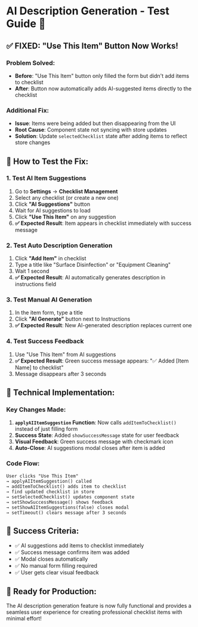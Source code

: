 # AI Description Generation - Test Guide 🧪

## ✅ **FIXED: "Use This Item" Button Now Works!**

### **Problem Solved:**

- **Before**: "Use This Item" button only filled the form but didn't add items to checklist
- **After**: Button now automatically adds AI-suggested items directly to the checklist

### **Additional Fix:**

- **Issue**: Items were being added but then disappearing from the UI
- **Root Cause**: Component state not syncing with store updates
- **Solution**: Update `selectedChecklist` state after adding items to reflect store changes

## 🎯 **How to Test the Fix:**

### **1. Test AI Item Suggestions**

1. Go to **Settings** → **Checklist Management**
2. Select any checklist (or create a new one)
3. Click **"AI Suggestions"** button
4. Wait for AI suggestions to load
5. Click **"Use This Item"** on any suggestion
6. **✅ Expected Result**: Item appears in checklist immediately with success message

### **2. Test Auto Description Generation**

1. Click **"Add Item"** in checklist
2. Type a title like "Surface Disinfection" or "Equipment Cleaning"
3. Wait 1 second
4. **✅ Expected Result**: AI automatically generates description in instructions field

### **3. Test Manual AI Generation**

1. In the item form, type a title
2. Click **"AI Generate"** button next to Instructions
3. **✅ Expected Result**: New AI-generated description replaces current one

### **4. Test Success Feedback**

1. Use "Use This Item" from AI suggestions
2. **✅ Expected Result**: Green success message appears: "✅ Added [Item Name] to checklist"
3. Message disappears after 3 seconds

## 🔧 **Technical Implementation:**

### **Key Changes Made:**

1. **`applyAIItemSuggestion` Function**: Now calls `addItemToChecklist()` instead of just filling form
2. **Success State**: Added `showSuccessMessage` state for user feedback
3. **Visual Feedback**: Green success message with checkmark icon
4. **Auto-Close**: AI suggestions modal closes after item is added

### **Code Flow:**

```
User clicks "Use This Item"
→ applyAIItemSuggestion() called
→ addItemToChecklist() adds item to checklist
→ find updated checklist in store
→ setSelectedChecklist() updates component state
→ setShowSuccessMessage() shows feedback
→ setShowAIItemSuggestions(false) closes modal
→ setTimeout() clears message after 3 seconds
```

## 🎉 **Success Criteria:**

- ✅ AI suggestions add items to checklist immediately
- ✅ Success message confirms item was added
- ✅ Modal closes automatically
- ✅ No manual form filling required
- ✅ User gets clear visual feedback

## 🚀 **Ready for Production:**

The AI description generation feature is now fully functional and provides a seamless user experience for creating professional checklist items with minimal effort!
